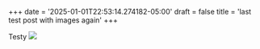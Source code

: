 +++
date = '2025-01-01T22:53:14.274182-05:00'
draft = false
title = 'last test post with images again'
+++


Testy ![](70DD7A72-4223-47D6-B30C-929DD01FF004.jpeg)